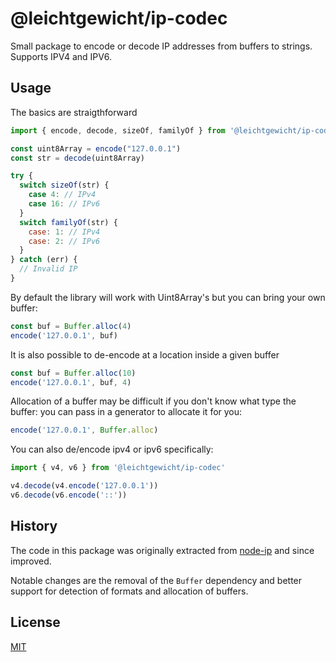 # @leichtgewicht/ip-codec

Small package to encode or decode IP addresses from buffers to strings.
Supports IPV4 and IPV6.

## Usage

The basics are straigthforward

```js
import { encode, decode, sizeOf, familyOf } from '@leichtgewicht/ip-codec'

const uint8Array = encode("127.0.0.1")
const str = decode(uint8Array)

try {
  switch sizeOf(str) {
    case 4: // IPv4
    case 16: // IPv6
  }
  switch familyOf(str) {
    case: 1: // IPv4
    case: 2: // IPv6
  }
} catch (err) {
  // Invalid IP
}
```

By default the library will work with Uint8Array's but you can bring your own buffer:

```js
const buf = Buffer.alloc(4)
encode('127.0.0.1', buf)
```

It is also possible to de-encode at a location inside a given buffer

```js
const buf = Buffer.alloc(10)
encode('127.0.0.1', buf, 4)
```

Allocation of a buffer may be difficult if you don't know what type the buffer:
you can pass in a generator to allocate it for you:

```js
encode('127.0.0.1', Buffer.alloc)
```

You can also de/encode ipv4 or ipv6 specifically:

```js
import { v4, v6 } from '@leichtgewicht/ip-codec'

v4.decode(v4.encode('127.0.0.1'))
v6.decode(v6.encode('::'))
```

## History

The code in this package was originally extracted from [node-ip](https://github.com/indutny/node-ip) and since improved.

Notable changes are the removal of the `Buffer` dependency and better support for detection of
formats and allocation of buffers.

## License

[MIT](LICENSE)
